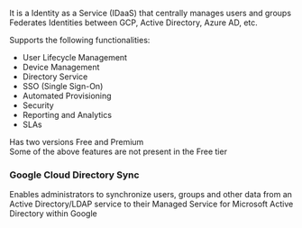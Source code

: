 It is a Identity as a Service (IDaaS) that centrally manages users and groups  
Federates Identities between GCP, Active Directory, Azure AD, etc.

Supports the following functionalities:

* User Lifecycle Management
* Device Management
* Directory Service
* SSO (Single Sign-On)
* Automated Provisioning
* Security
* Reporting and Analytics
* SLAs

Has two versions Free and Premium  
Some of the above features are not present in the Free tier

### Google Cloud Directory Sync

Enables administrators to synchronize users, groups and other data from an Active Directory/LDAP service to their Managed Service for Microsoft Active Directory within Google
